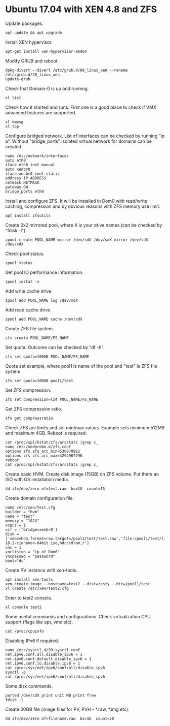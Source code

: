 # Ubuntu 17.04 with XEN 4.8 and ZFS

Update packages.

```text
apt update && apt upgrade
```

Install XEN hypervisor.

```text
apt-get install xen-hypervisor-amd64
```

Modify GRUB and reboot.

```text
dpkg-divert --divert /etc/grub.d/08_linux_xen --rename /etc/grub.d/20_linux_xen
update-grub
```

Check that Domain-0 is up and running.

```text
xl list
```

Check how it started and runs. First one is a good place to check if VMX advanced features are supported.

```text
xl dmesg
xl top
```

Configure bridged network. List of interfaces can be checked by running "ip a". Without "bridge_ports" isolated virtual network for domains can be created.

```text
nano /etc/network/interfaces
auto eth0
iface eth0 inet manual
auto xenbr0
iface xenbr0 inet static
address IP_ADDRESS
netmask NETMASK
gateway GW
bridge_ports eth0
```

Install and configure ZFS. It will be installed in Dom0 with read/write caching, compression and by obvious reasons with ZFS memory use limit.

```text
apt install zfsutils
```

Create 2x2 mirrored pool, where X is your drive names (can be checked by "fdisk -l").

```text
zpool create POOL_NAME mirror /dev/sdX /dev/sdX mirror /dev/sdX /dev/sdX
```

Check pool status.

```text
zpool status
```

Get pool IO performance information.

```text
zpool iostat -v
```

Add write cache drive.

```text
zpool add POOL_NAME log /dev/sdX
```

Add read cache drive.

```text
zpool add POOL_NAME cache /dev/sdX
```

Create ZFS file system.

```text
zfs create POOL_NAME/FS_NAME
```

Set quota. Outcome can be checked by "df -h".

```text
zfs set quota=100GB POOL_NAME/FS_NAME
```

Quota set example, where pool1 is name of the pool and "test" is ZFS file system.

```text
zfs set quota=100GB pool1/test
```

Set ZFS compression.

```text
zfs set compression=lz4 POOL_NAME/FS_NAME
```

Get ZFS compression ratio.

```text
zfs get compressratio
```

Check ZFS arc limits and set min/max values. Example sets minimum 512MB and maximum 4GB. Reboot is required.

```text
cat /proc/spl/kstat/zfs/arcstats |grep c_
nano /etc/modprobe.d/zfs.conf
options zfs zfs_arc_min=536870912
options zfs zfs_arc_max=4294967296
reboot
cat /proc/spl/kstat/zfs/arcstats |grep c_
```

Create basic HVM.
Create disk image (15GB) on ZFS volume. Put there an ISO with OS installation media.

```text
dd if=/dev/zero of=test.raw  bs=1G  count=15
```

Create domain configuration file.

```text
nano /etc/xen/test.cfg
builder = "hvm"
name = "test"
memory = "1024"
vcpus = 1
vif = ['bridge=xenbr0']
disk = ['vdev=hda,format=raw,target=/pool1/test/test.raw','file:/pool1/test/linuxmint-18.2-cinnamon-64bit.iso,hdc:cdrom,r']
vnc = 1
vnclisten = "ip of Dom0"
vncpasswd = "password"
boot="dc"
```

Create PV instance with xen-tools.

```text
apt install xen-tools
xen-create-image --hostname=test2 --dist=zesty --dir=/pool1/test
xl create /etc/xen/test2.cfg
```

Enter to test2 console.

```text
xl console test2
```

Some useful commands and configurations.
Check virtualization CPU support (flags like ept, vmx etc).

```text
cat /proc/cpuinfo
```

Disabling IPv6 if required.

```text
nano /etc/sysctl.d/99-sysctl.conf
net.ipv6.conf.all.disable_ipv6 = 1
net.ipv6.conf.default.disable_ipv6 = 1
net.ipv6.conf.lo.disable_ipv6 = 1
cat /proc/sys/net/ipv6/conf/all/disable_ipv6
sysctl -p
cat /proc/sys/net/ipv6/conf/all/disable_ipv6
```

Some disk commands.

```text
parted /dev/sdX print unit MB print free
fdisk -l
```

Create 20GB file (image files for PV, PVH - *.raw, *.img etc).

```text
dd if=/dev/zero of=filename.raw  bs=1G  count=20
```